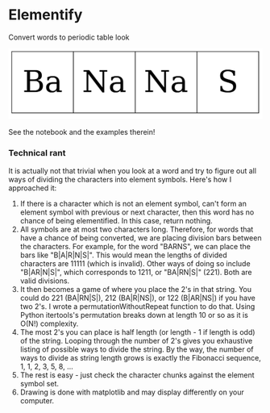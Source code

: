 # Elementify
Convert words to periodic table look

![alt text](https://github.com/darrenjhsu/Elementify/blob/main/BaNaNaS.png "BaNaNaS")

See the notebook and the examples therein!


### Technical rant

It is actually not that trivial when you look at a word and try to figure out all ways of dividing the characters into element symbols.
Here's how I approached it:

1. If there is a character which is not an element symbol, can't form an element symbol with previous or next character, then this word has no chance of being elementified. In this case, return nothing.
1. All symbols are at most two characters long. Therefore, for words that have a chance of being converted, we are placing division bars between the characters. For example, for the word "BARNS", we can place the bars like "B|A|R|N|S|". This would mean the lengths of divided characters are 11111 (which is invalid). Other ways of doing so include "B|AR|N|S|", which corresponds to 1211, or "BA|RN|S|" (221). Both are valid divisions.
1. It then becomes a game of where you place the 2's in that string. You could do 221 (BA|RN|S|), 212 (BA|R|NS|), or 122 (B|AR|NS|) if you have two 2's. I wrote a permutationWithoutRepeat function to do that. Using Python itertools's permutation breaks down at length 10 or so as it is O(N!) complexity. 
1. The most 2's you can place is half length (or length - 1 if length is odd) of the string. Looping through the number of 2's gives you exhaustive listing of possible ways to divide the string. By the way, the number of ways to divide as string length grows is exactly the Fibonacci sequence, 1, 1, 2, 3, 5, 8, ...
1. The rest is easy - just check the character chunks against the element symbol set.
1. Drawing is done with matplotlib and may display differently on your computer.
